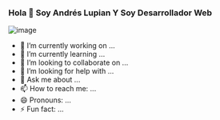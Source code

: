 ### Hola 👋 Soy Andrés Lupian Y Soy Desarrollador Web


![image](https://user-images.githubusercontent.com/90223794/142569511-627637f8-058a-44fe-88db-10815468e049.png)



- 🔭 I’m currently working on ...
- 🌱 I’m currently learning ...
- 👯 I’m looking to collaborate on ...
- 🤔 I’m looking for help with ...
- 💬 Ask me about ...
- 📫 How to reach me: ...
- 😄 Pronouns: ...
- ⚡ Fun fact: ...

